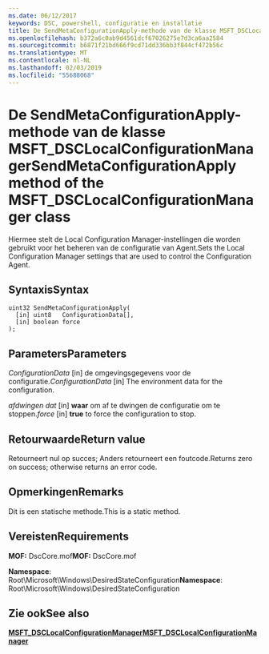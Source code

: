 ```yaml
---
ms.date: 06/12/2017
keywords: DSC, powershell, configuratie en installatie
title: De SendMetaConfigurationApply-methode van de klasse MSFT_DSCLocalConfigurationManager
ms.openlocfilehash: b372a6c0ab9d4561dcf67026275e7d3ca6aa2584
ms.sourcegitcommit: b6871f21bd666f9cd71dd336bb3f844cf472b56c
ms.translationtype: MT
ms.contentlocale: nl-NL
ms.lasthandoff: 02/03/2019
ms.locfileid: "55688068"
---
```

# <a name="sendmetaconfigurationapply-method-of-the-msftdsclocalconfigurationmanager-class"></a><span data-ttu-id="f1cac-103">De SendMetaConfigurationApply-methode van de klasse MSFT_DSCLocalConfigurationManager</span><span class="sxs-lookup"><span data-stu-id="f1cac-103">SendMetaConfigurationApply method of the MSFT_DSCLocalConfigurationManager class</span></span>

<span data-ttu-id="f1cac-104">Hiermee stelt de Local Configuration Manager-instellingen die worden gebruikt voor het beheren van de configuratie van Agent.</span><span class="sxs-lookup"><span data-stu-id="f1cac-104">Sets the Local Configuration Manager settings that are used to control the Configuration Agent.</span></span>

## <a name="syntax"></a><span data-ttu-id="f1cac-105">Syntaxis</span><span class="sxs-lookup"><span data-stu-id="f1cac-105">Syntax</span></span>

```mof
uint32 SendMetaConfigurationApply(
  [in] uint8   ConfigurationData[],
  [in] boolean force
);
```

## <a name="parameters"></a><span data-ttu-id="f1cac-106">Parameters</span><span class="sxs-lookup"><span data-stu-id="f1cac-106">Parameters</span></span>

<span data-ttu-id="f1cac-107">*ConfigurationData* \[in\] de omgevingsgegevens voor de configuratie.</span><span class="sxs-lookup"><span data-stu-id="f1cac-107">*ConfigurationData* \[in\] The environment data for the configuration.</span></span>

<span data-ttu-id="f1cac-108">*afdwingen dat* \[in\] **waar** om af te dwingen de configuratie om te stoppen.</span><span class="sxs-lookup"><span data-stu-id="f1cac-108">*force* \[in\] **true** to force the configuration to stop.</span></span>

## <a name="return-value"></a><span data-ttu-id="f1cac-109">Retourwaarde</span><span class="sxs-lookup"><span data-stu-id="f1cac-109">Return value</span></span>

<span data-ttu-id="f1cac-110">Retourneert nul op succes; Anders retourneert een foutcode.</span><span class="sxs-lookup"><span data-stu-id="f1cac-110">Returns zero on success; otherwise returns an error code.</span></span>

## <a name="remarks"></a><span data-ttu-id="f1cac-111">Opmerkingen</span><span class="sxs-lookup"><span data-stu-id="f1cac-111">Remarks</span></span>

<span data-ttu-id="f1cac-112">Dit is een statische methode.</span><span class="sxs-lookup"><span data-stu-id="f1cac-112">This is a static method.</span></span>

## <a name="requirements"></a><span data-ttu-id="f1cac-113">Vereisten</span><span class="sxs-lookup"><span data-stu-id="f1cac-113">Requirements</span></span>

<span data-ttu-id="f1cac-114">**MOF:** DscCore.mof</span><span class="sxs-lookup"><span data-stu-id="f1cac-114">**MOF:** DscCore.mof</span></span>

<span data-ttu-id="f1cac-115">**Namespace**: Root\Microsoft\Windows\DesiredStateConfiguration</span><span class="sxs-lookup"><span data-stu-id="f1cac-115">**Namespace**: Root\Microsoft\Windows\DesiredStateConfiguration</span></span>

## <a name="see-also"></a><span data-ttu-id="f1cac-116">Zie ook</span><span class="sxs-lookup"><span data-stu-id="f1cac-116">See also</span></span>

[<span data-ttu-id="f1cac-117">**MSFT_DSCLocalConfigurationManager**</span><span class="sxs-lookup"><span data-stu-id="f1cac-117">**MSFT_DSCLocalConfigurationManager**</span></span>](msft-dsclocalconfigurationmanager.md)